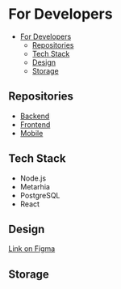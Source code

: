 # For Developers

- [For Developers](#for-developers)
  - [Repositories](#repositories)
  - [Tech Stack](#tech-stack)
  - [Design](#design)
  - [Storage](#storage)

## Repositories
- [Backend](https://github.com/dev-KPI/messenger-backend)
- [Frontend](https://github.com/dev-KPI/messenger-frontend)
- [Mobile](https://github.com/dev-KPI/golub-mobile)
  
## Tech Stack
- Node.js
- Metarhia
- PostgreSQL
- React
  
## Design
[Link on Figma](https://www.figma.com/file/5yeCpbOx8P2wxkb3iQlO5I/Messenger%F0%9F%87%BA%F0%9F%87%A6---%D0%A1ompetitor-analysis?type=design&node-id=0%3A1&mode=design&t=4PpOfZ1NKrjFashC-1)

## Storage
